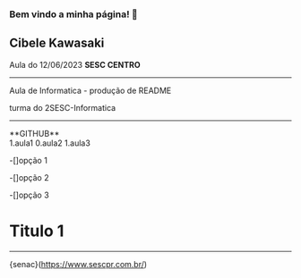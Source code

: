 ### Bem vindo a minha página! 👋
<h2> Cibele Kawasaki </h2>
Aula do 12/06/2023
<b>SESC CENTRO</b>
<hr>
Aula de Informatica - produção de README 

turma do 2SESC-Informatica
<hr>
**GITHUB**
<br>
1.aula1
0.aula2
1.aula3

-[]opção 1

-[]opção 2

-[]opção 3

# Titulo 1
***
{senac}(https://www.sescpr.com.br/)

<!--
**CibeleKawasakiNinja/CibeleKawasakiNinja** is a ✨ _special_ ✨ repository because its `README.md` (this file) appears on your GitHub profile.

Here are some ideas to get you started:

- 🔭 I’m currently working on ...
- 🌱 I’m currently learning ...
- 👯 I’m looking to collaborate on ...
- 🤔 I’m looking for help with ...
- 💬 Ask me about ...
- 📫 How to reach me: ...
- 😄 Pronouns: ...
- ⚡ Fun fact: ...
-->
